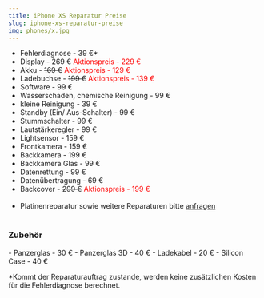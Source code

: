 ```yaml
---
title: iPhone XS Reparatur Preise
slug: iphone-xs-reparatur-preise
img: phones/x.jpg
---
```


- Fehlerdiagnose - 39 €*
- Display - <s>269 €</s><font color=red> Aktionspreis - 229 €</font>
- Akku - <s>169 €</s><font color=red> Aktionspreis - 129 €</font>
- Ladebuchse - <s>199 €</s><font color=red> Aktionspreis - 139 €</font>
- Software - 99 €
- Wasserschaden, chemische Reinigung - 99 €
- kleine Reinigung - 39 €
- Standby (Ein/ Aus-Schalter) - 99 €
- Stummschalter - 99 €
- Lautstärkeregler - 99 €
- Lightsensor - 159 €
- Frontkamera - 159  €
- Backkamera - 199 €
- Backkamera Glas - 99 €
- Datenrettung - 99 €
- Datenübertragung - 69 €
- Backcover - <s>299 €</s><font color=red> Aktionspreis - 199 €</font><br><br>
- Platinenreparatur sowie weitere Reparaturen bitte <a href="/kontakt">anfragen</a>
<br></br>
<h3>Zubehör</h3>
- Panzerglas - 30 €
- Panzerglas 3D - 40 €
- Ladekabel - 20 €
- Silicon Case - 40 €

*Kommt der Reparaturauftrag zustande, werden keine zusätzlichen Kosten für die Fehlerdiagnose berechnet.
